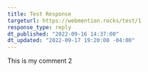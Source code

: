 ```yaml
---
title: Test Response
targeturl: https://webmention.rocks/test/1
response_type: reply
dt_published: "2022-09-16 14:37:00" 
dt_updated: "2022-09-17 19:20:00 -04:00"
---
```


This is my comment 2